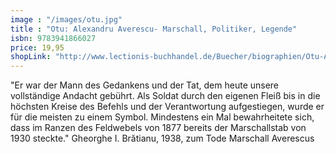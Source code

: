 ```yaml
---
image : "/images/otu.jpg"
title : "Otu: Alexandru Averescu- Marschall, Politiker, Legende"
isbn: 9783941866027
price: 19,95
shopLink: "http://www.lectionis-buchhandel.de/Buecher/biographien/Otu-Alexandru-Averescu-Marschall-Politiker-Legende::4066.html"
---
```

"Er war der Mann des Gedankens und der Tat, dem heute unsere vollständige Andacht gebührt. Als Soldat durch den eigenen Fleiß bis in die höchsten Kreise des Befehls und der Verantwortung aufgestiegen, wurde er für die meisten zu einem Symbol. Mindestens ein Mal bewahrheitete sich, dass im Ranzen des Feldwebels von 1877 bereits der Marschallstab von 1930 steckte." Gheorghe I. Brătianu, 1938, zum Tode Marschall Averescus